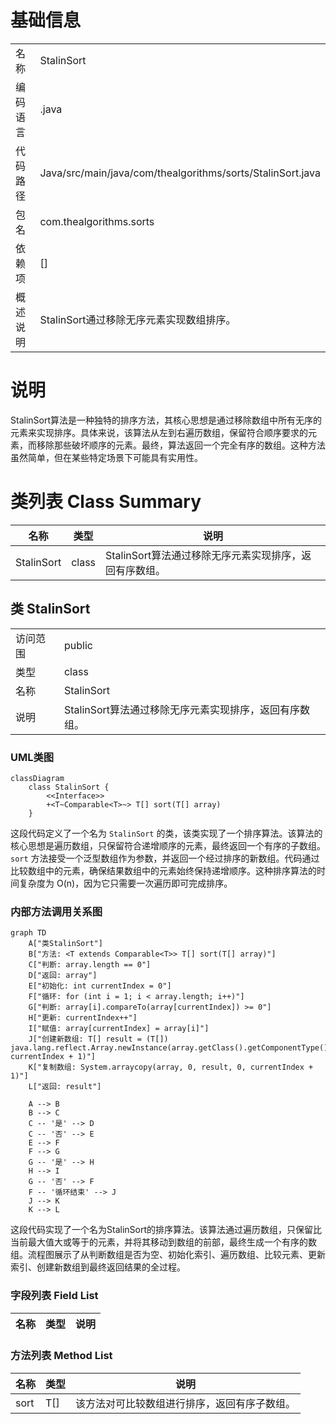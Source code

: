 # 基础信息

|      |      |
|------|------|
| 名称 | StalinSort |
| 编码语言 | .java |
| 代码路径 | Java/src/main/java/com/thealgorithms/sorts/StalinSort.java |
| 包名 | com.thealgorithms.sorts |
| 依赖项 | [] |
| 概述说明 | StalinSort通过移除无序元素实现数组排序。 |

# 说明

StalinSort算法是一种独特的排序方法，其核心思想是通过移除数组中所有无序的元素来实现排序。具体来说，该算法从左到右遍历数组，保留符合顺序要求的元素，而移除那些破坏顺序的元素。最终，算法返回一个完全有序的数组。这种方法虽然简单，但在某些特定场景下可能具有实用性。

# 类列表 Class Summary

| 名称   | 类型  | 说明 |
|-------|------|-------------|
| StalinSort | class | StalinSort算法通过移除无序元素实现排序，返回有序数组。 |



## 类 StalinSort

|      |      |
|------|------|
| 访问范围 | public |
| 类型 | class |
| 名称 | StalinSort |
| 说明 | StalinSort算法通过移除无序元素实现排序，返回有序数组。 |


### UML类图

```mermaid
classDiagram
    class StalinSort {
        <<Interface>>
        +<T~Comparable<T>~> T[] sort(T[] array)
    }
```

这段代码定义了一个名为 `StalinSort` 的类，该类实现了一个排序算法。该算法的核心思想是遍历数组，只保留符合递增顺序的元素，最终返回一个有序的子数组。`sort` 方法接受一个泛型数组作为参数，并返回一个经过排序的新数组。代码通过比较数组中的元素，确保结果数组中的元素始终保持递增顺序。这种排序算法的时间复杂度为 O(n)，因为它只需要一次遍历即可完成排序。


### 内部方法调用关系图

```mermaid
graph TD
    A["类StalinSort"]
    B["方法: <T extends Comparable<T>> T[] sort(T[] array)"]
    C["判断: array.length == 0"]
    D["返回: array"]
    E["初始化: int currentIndex = 0"]
    F["循环: for (int i = 1; i < array.length; i++)"]
    G["判断: array[i].compareTo(array[currentIndex]) >= 0"]
    H["更新: currentIndex++"]
    I["赋值: array[currentIndex] = array[i]"]
    J["创建新数组: T[] result = (T[]) java.lang.reflect.Array.newInstance(array.getClass().getComponentType(), currentIndex + 1)"]
    K["复制数组: System.arraycopy(array, 0, result, 0, currentIndex + 1)"]
    L["返回: result"]

    A --> B
    B --> C
    C -- '是' --> D
    C -- '否' --> E
    E --> F
    F --> G
    G -- '是' --> H
    H --> I
    G -- '否' --> F
    F -- '循环结束' --> J
    J --> K
    K --> L
```

这段代码实现了一个名为StalinSort的排序算法。该算法通过遍历数组，只保留比当前最大值大或等于的元素，并将其移动到数组的前部，最终生成一个有序的数组。流程图展示了从判断数组是否为空、初始化索引、遍历数组、比较元素、更新索引、创建新数组到最终返回结果的全过程。

### 字段列表 Field List

| 名称  | 类型  | 说明 |
|-------|-------|------|

### 方法列表 Method List

| 名称  | 类型  | 说明 |
|-------|-------|------|
| sort | T[] | 该方法对可比较数组进行排序，返回有序子数组。 |




